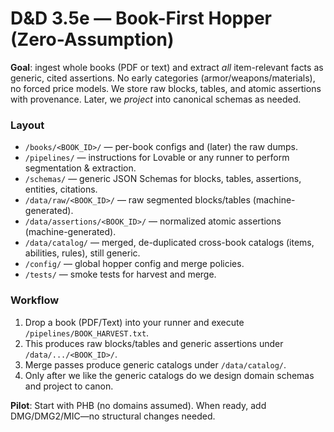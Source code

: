 # D&D 3.5e — Book-First Hopper (Zero-Assumption)

**Goal**: ingest whole books (PDF or text) and extract *all* item-relevant facts as generic, cited assertions.
No early categories (armor/weapons/materials), no forced price models. We store raw blocks, tables, and
atomic assertions with provenance. Later, we *project* into canonical schemas as needed.

### Layout
- `/books/<BOOK_ID>/` — per-book configs and (later) the raw dumps.
- `/pipelines/` — instructions for Lovable or any runner to perform segmentation & extraction.
- `/schemas/` — generic JSON Schemas for blocks, tables, assertions, entities, citations.
- `/data/raw/<BOOK_ID>/` — raw segmented blocks/tables (machine-generated).
- `/data/assertions/<BOOK_ID>/` — normalized atomic assertions (machine-generated).
- `/data/catalog/` — merged, de-duplicated cross-book catalogs (items, abilities, rules), still generic.
- `/config/` — global hopper config and merge policies.
- `/tests/` — smoke tests for harvest and merge.

### Workflow
1) Drop a book (PDF/Text) into your runner and execute `/pipelines/BOOK_HARVEST.txt`.
2) This produces raw blocks/tables and generic assertions under `/data/.../<BOOK_ID>/`.
3) Merge passes produce generic catalogs under `/data/catalog/`.
4) Only after we like the generic catalogs do we design domain schemas and project to canon.

**Pilot**: Start with PHB (no domains assumed). When ready, add DMG/DMG2/MIC—no structural changes needed.
